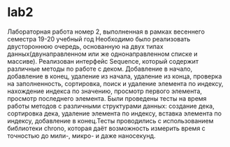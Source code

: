 # lab2
Лабораторная работа номер 2, выполненная в рамках весеннего семестра 19-20 учебный год
Необходимо было реализовать двустороннюю очередь, основанную на двух типах данных(двунаправленном или же однонаправленном списке и массиве). 
Реализован интерфейс Sequence, который содержит различные методы по работе с деком. Добавление в начало, добавление в конец, удаление из начала, удаление из конца, проверка на заполненность, сортировка, поиск и удаление элемента по индексу, нахождение индекса по значению, просмотр первого элемента, просмотр последнего элемента. 
Были проведены тесты на время работы методов с различными структурами данных: создание дека, сортировка дека, удаление элемента по индексу, вставка элемента по индексу, добавление в конец.Тесты проводились с использованием библиотеки chrono, которая даёт возможность измерить время с точностью до мили-, микро- и даже наносекунд.
